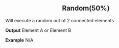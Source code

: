 <h2 style="text-align:center;"> Random(50%)</h2>

Will execute a random out of 2 connected elements
<br>

**Output**
Element A or Element B
<br>

**Example**
N/A